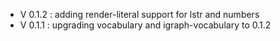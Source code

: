 - V 0.1.2 : adding render-literal support for lstr and numbers
- V 0.1.1 : upgrading vocabulary and igraph-vocabulary to 0.1.2
